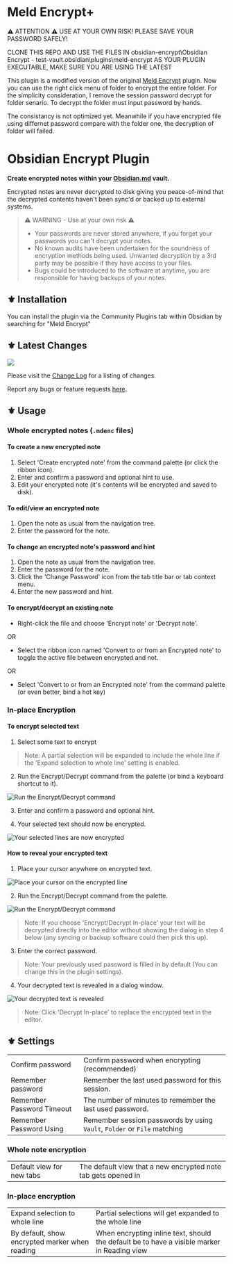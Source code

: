 # Meld Encrypt+
⚠️ ATTENTION ⚠️
USE AT YOUR OWN RISK! PLEASE SAVE YOUR PASSWORD SAFELY!

CLONE THIS REPO AND USE THE FILES IN obsidian-encrypt\Obsidian Encrypt - test-vault\.obsidian\plugins\meld-encrypt AS YOUR PLUGIN EXECUTABLE, MAKE SURE YOU ARE USING THE LATEST

This plugin is a modified version of the original [Meld Encrypt](https://github.com/meld-cp/obsidian-encrypt) plugin. Now you can use the right click menu of folder to encrypt the entire folder. For the simplicity consideration, I remove the session password decrypt for folder senario. To decrypt the folder must input password by hands.

The consistancy is not optimized yet. Meanwhile if you have encrypted file using differnet password compare with the folder one, the decryption of folder will failed.

# Obsidian Encrypt Plugin

**Create encrypted notes within your [Obsidian.md](https://obsidian.md/) vault.**

Encrypted notes are never decrypted to disk giving you peace-of-mind that the decrypted contents haven't been sync'd or backed up to external systems.


> ⚠️ WARNING - Use at your own risk ⚠️
> - Your passwords are never stored anywhere, if you forget your passwords you can't decrypt your notes.
> - No known audits have been undertaken for the soundness of encryption methods being used.  Unwanted decryption by a 3rd party may be possible if they have access to your files.
> - Bugs could be introduced to the software at anytime, you are responsible for having backups of your notes.

## ⚜️ Installation

You can install the plugin via the Community Plugins tab within Obsidian by searching for "Meld Encrypt"


## ⚜️ Latest Changes

<a href="https://www.buymeacoffee.com/cleon"><img src="https://img.buymeacoffee.com/button-api/?text=Buy me a coffee&emoji=&slug=cleon&button_colour=FFDD00&font_colour=000000&outline_colour=000000&coffee_colour=ffffff"></a>

Please visit the [Change Log](https://github.com/meld-cp/obsidian-encrypt/blob/main/CHANGELOG.md) for a listing of changes.

Report any bugs or feature requests [here](https://github.com/meld-cp/obsidian-encrypt/issues).


## ⚜️ Usage

<!--
https://raw.githubusercontent.com/meld-cp/obsidian-encrypt/main/

<img alt="Run the Encrypt/Decrypt command" src="https://raw.githubusercontent.com/meld-cp/obsidian-encrypt/main/docs/assets/eg_ed_cp.png" /> 
-->

### Whole encrypted notes (`.mdenc` files)
#### To create a new encrypted note
1. Select 'Create encrypted note' from the command palette (or click the ribbon icon).
2. Enter and confirm a password and optional hint to use.
3. Edit your encrypted note (it's contents will be encrypted and saved to disk).

#### To edit/view an encrypted note
1. Open the note as usual from the navigation tree.
2. Enter the password for the note.

#### To change an encrypted note's password and hint
1. Open the note as usual from the navigation tree.
2. Enter the password for the note.
3. Click the 'Change Password' icon from the tab title bar or tab context menu.
4. Enter the new password and hint.

#### To encrypt/decrypt an existing note
- Right-click the file and choose 'Encrypt note' or 'Decrypt note'.

OR

- Select the ribbon icon named 'Convert to or from an Encrypted note' to toggle the active file between encrypted and not.

OR

- Select 'Convert to or from an Encrypted note' from the command palette (or even better, bind a hot key)

### In-place Encryption

#### To encrypt selected text
1. Select some text to encrypt  

> Note: A partial selection will be expanded to include the whole line if the 'Expand selection to whole line' setting is enabled.

2. Run the Encrypt/Decrypt command from the palette (or bind a keyboard shortcut to it).  
<img alt="Run the Encrypt/Decrypt command" src="https://raw.githubusercontent.com/meld-cp/obsidian-encrypt/main/docs/assets/eg_ed_cp.png" /> 

3. Enter and confirm a password and optional hint.

4. Your selected text should now be encrypted.  
<img alt="Your selected lines are now encrypted" src="https://raw.githubusercontent.com/meld-cp/obsidian-encrypt/main/docs/assets/eg_e_r.png" /> 

#### How to reveal your encrypted text
1. Place your cursor anywhere on encrypted text.   
<img alt="Place your cursor on the encrypted line" src="https://raw.githubusercontent.com/meld-cp/obsidian-encrypt/main/docs/assets/eg_d_text.png" /> 

2. Run the Encrypt/Decrypt command from the palette.  
<img alt="Run the Encrypt/Decrypt command" src="https://raw.githubusercontent.com/meld-cp/obsidian-encrypt/main/docs/assets/eg_ed_cp.png" /> 

> Note: If you choose 'Encrypt/Decrypt In-place' your text will be decrypted directly into the editor without showing the dialog in step 4 below (any syncing or backup software could then pick this up).
3. Enter the correct password.  
	
> Note: Your previously used password is filled in by default (You can change this in the plugin settings).
4. Your decrypted text is revealed in a dialog window.  
<img alt="Your decrypted text is revealed" src="https://raw.githubusercontent.com/meld-cp/obsidian-encrypt/main/docs/assets/eg_d_r.png" /> 
	
> Note: Click 'Decrypt In-place' to replace the encrypted text in the editor.

## ⚜️ Settings

| | |
|--|--|
| Confirm password | Confirm password when encrypting (recommended) |
| Remember password | Remember the last used password for this session. |
| Remember Password Timeout | The number of minutes to remember the last used password. |
| Remember Password Using | Remember session passwords by using `Vault`, `Folder` or `File` matching |

### Whole note encryption
| | |
|--|--|
| Default view for new tabs | The default view that a new encrypted note tab gets opened in |

### In-place encryption
| | |
|--|--|
| Expand selection to whole line | Partial selections will get expanded to the whole line |
| By default, show encrypted marker when reading | When encrypting inline text, should the default be to have a visible marker in Reading view |
